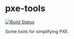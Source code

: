 # pxe-tools
[![Build Status](https://travis-ci.org/rpcope1/pxe-tools.svg?branch=master)](https://travis-ci.org/rpcope1/pxe-tools)

Some tools for simplifying PXE.
